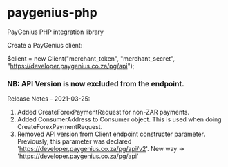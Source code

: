 # paygenius-php
PayGenius PHP integration library

Create a PayGenius client:

$client = new Client("merchant_token", "merchant_secret", "https://developer.paygenius.co.za/pg/api");

### NB: API Version is now excluded from the endpoint.

Release Notes - 2021-03-25: 
1. Added CreateForexPaymentRequest for non-ZAR payments.
2. Added ConsumerAddress to Consumer object. This is used when doing CreateForexPaymentRequest.
3. Removed API version from Client endpoint constructer parameter. Previously, this parameter was declared 'https://developer.paygenius.co.za/pg/api/v2'. New way -> 'https://developer.paygenius.co.za/pg/api'

